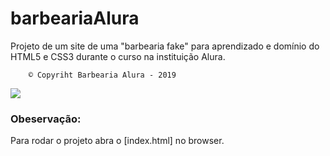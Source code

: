# barbeariaAlura

Projeto de um site de uma "barbearia fake" para aprendizado e domínio do HTML5 e CSS3 durante o curso na instituição Alura.

```
    © Copyriht Barbearia Alura - 2019
```
![](video/streaming.gif)

### Obeservação:
Para rodar o projeto abra o [index.html] no browser.

